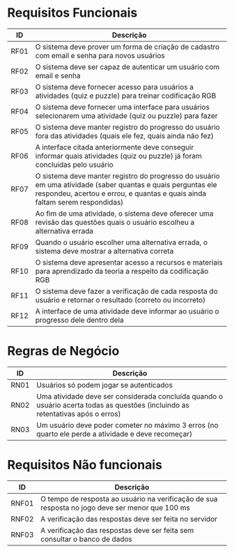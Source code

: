 # Requisitos Funcionais

| ID   | Descrição                                                                                                                                                                                  |
| ---- | ------------------------------------------------------------------------------------------------------------------------------------------------------------------------------------------ |
| RF01 | O sistema deve prover um forma de criação de cadastro com email e senha para novos usuários                                                                                                |
| RF02 | O sistema deve ser capaz de autenticar um usuário com email e senha                                                                                                                        |
| RF03 | O sistema deve fornecer acesso para usuários a atividades (quiz e puzzle) para treinar codificação RGB                                                                                     |
| RF04 | O sistema deve fornecer uma interface para usuários selecionarem uma atividade (quiz ou puzzle) para fazer                                                                                 |
| RF05 | O sistema deve manter registro do progresso do usuário fora das atividades (quais ele fez, quais ainda não fez)                                                                            |
| RF06 | A interface citada anteriormente deve conseguir informar quais atividades (quiz ou puzzle) já foram concluídas pelo usuário                                                                |
| RF07 | O sistema deve manter registro do progresso do usuário em uma atividade (saber quantas e quais perguntas ele respondeu, acertou e errou, e quantas e quais ainda faltam serem respondidas) |
| RF08 | Ao fim de uma atividade, o sistema deve oferecer uma revisão das questões quais o usuário escolheu a alternativa errada                                                                    |
| RF09 | Quando o usuário escolher uma alternativa errada, o sistema deve mostrar a alternativa correta                                                                                             |
| RF10 | O sistema deve apresentar acesso a recursos e materiais para aprendizado da teoria a respeito da codificação RGB                                                                           |
| RF11 | O sistema deve fazer a verificação de cada resposta do usuário e retornar o resultado (correto ou incorreto)                                                                               |
| RF12 | A interface de uma atividade deve informar ao usuário o progresso dele dentro dela                                                                                                         |

# Regras de Negócio

| ID   | Descrição                                                                                                                       |
| ---- | ------------------------------------------------------------------------------------------------------------------------------- |
| RN01 | Usuários só podem jogar se autenticados                                                                                         |
| RN02 | Uma atividade deve ser considerada concluída quando o usuário acerta todas as questões (incluindo as retentativas após o erros) |
| RN03 | Um usuário deve poder cometer no máximo 3 erros (no quarto ele perde a atividade e deve recomeçar)                              |

# Requisitos Não funcionais

| ID    | Descrição                                                                                       |
| ----- | ----------------------------------------------------------------------------------------------- |
| RNF01 | O tempo de resposta ao usuário na verificação de sua resposta no jogo deve ser menor que 100 ms |
| RNF02 | A verificação das respostas deve ser feita no servidor                                          |
| RNF03 | A verificação das respostas deve ser feita sem consultar o banco de dados                       |
